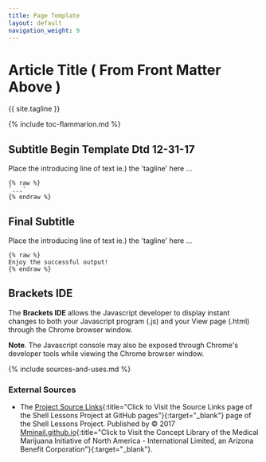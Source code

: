 ```yaml
---
title: Page Template
layout: default
navigation_weight: 9
---
```

# Article Title ( From Front Matter Above )

{{ site.tagline }}

{% include toc-flammarion.md %}

## Subtitle Begin Template Dtd 12-31-17

Place the introducing line of text ie.) the 'tagline' here ...

```liquid
{% raw %}
`...`
{% endraw %}
```

## Final Subtitle

Place the introducing line of text ie.) the 'tagline' here ...

```liquid
{% raw %}
Enjoy the successful output!
{% endraw %}
```

## Brackets IDE

The **Brackets IDE** allows the Javascript developer to display instant changes to both your Javascript program (.js) and your View page (.html) through the Chrome browser window.

**Note**. The Javascript console may also be exposed through Chrome's developer tools while viewing the Chrome browser window.

{% include sources-and-uses.md %}

### External Sources

- The [Project Source Links](https://mminail.github.io/Shell/Source-Shell-Links.htm){:title="Click to Visit the Source Links page of the Shell Lessons Project at GitHub pages"}{:target="_blank"} page of the Shell Lessons Project. Published by © 2017 [Mminail.github.io](https://mminail.github.io/){:title="Click to Visit the Concept Library of the Medical Marijuana Initiative of North America - International Limited, an Arizona Benefit Corporation"}{:target="_blank"}.
